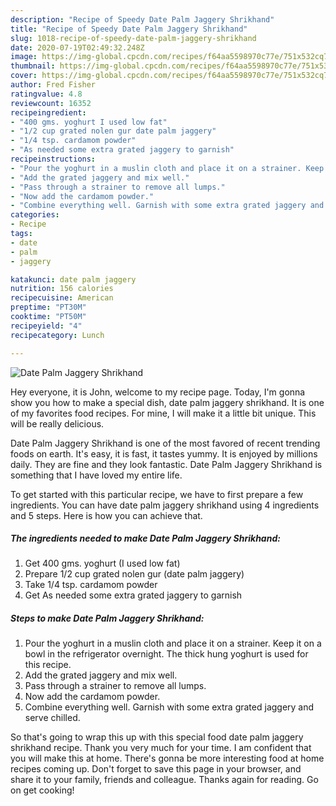 ```yaml
---
description: "Recipe of Speedy Date Palm Jaggery Shrikhand"
title: "Recipe of Speedy Date Palm Jaggery Shrikhand"
slug: 1018-recipe-of-speedy-date-palm-jaggery-shrikhand
date: 2020-07-19T02:49:32.248Z
image: https://img-global.cpcdn.com/recipes/f64aa5598970c77e/751x532cq70/date-palm-jaggery-shrikhand-recipe-main-photo.jpg
thumbnail: https://img-global.cpcdn.com/recipes/f64aa5598970c77e/751x532cq70/date-palm-jaggery-shrikhand-recipe-main-photo.jpg
cover: https://img-global.cpcdn.com/recipes/f64aa5598970c77e/751x532cq70/date-palm-jaggery-shrikhand-recipe-main-photo.jpg
author: Fred Fisher
ratingvalue: 4.8
reviewcount: 16352
recipeingredient:
- "400 gms. yoghurt I used low fat"
- "1/2 cup grated nolen gur date palm jaggery"
- "1/4 tsp. cardamom powder"
- "As needed some extra grated jaggery to garnish"
recipeinstructions:
- "Pour the yoghurt in a muslin cloth and place it on a strainer. Keep it on a bowl in the refrigerator overnight. The thick hung yoghurt is used for this recipe."
- "Add the grated jaggery and mix well."
- "Pass through a strainer to remove all lumps."
- "Now add the cardamom powder."
- "Combine everything well. Garnish with some extra grated jaggery and serve chilled."
categories:
- Recipe
tags:
- date
- palm
- jaggery

katakunci: date palm jaggery 
nutrition: 156 calories
recipecuisine: American
preptime: "PT30M"
cooktime: "PT50M"
recipeyield: "4"
recipecategory: Lunch

---
```



![Date Palm Jaggery Shrikhand](https://img-global.cpcdn.com/recipes/f64aa5598970c77e/751x532cq70/date-palm-jaggery-shrikhand-recipe-main-photo.jpg)

Hey everyone, it is John, welcome to my recipe page. Today, I'm gonna show you how to make a special dish, date palm jaggery shrikhand. It is one of my favorites food recipes. For mine, I will make it a little bit unique. This will be really delicious.



Date Palm Jaggery Shrikhand is one of the most favored of recent trending foods on earth. It's easy, it is fast, it tastes yummy. It is enjoyed by millions daily. They are fine and they look fantastic. Date Palm Jaggery Shrikhand is something that I have loved my entire life.


To get started with this particular recipe, we have to first prepare a few ingredients. You can have date palm jaggery shrikhand using 4 ingredients and 5 steps. Here is how you can achieve that.

<!--inarticleads1-->

##### The ingredients needed to make Date Palm Jaggery Shrikhand:

1. Get 400 gms. yoghurt (I used low fat)
1. Prepare 1/2 cup grated nolen gur (date palm jaggery)
1. Take 1/4 tsp. cardamom powder
1. Get As needed some extra grated jaggery to garnish




<!--inarticleads2-->

##### Steps to make Date Palm Jaggery Shrikhand:

1. Pour the yoghurt in a muslin cloth and place it on a strainer. Keep it on a bowl in the refrigerator overnight. The thick hung yoghurt is used for this recipe.
1. Add the grated jaggery and mix well.
1. Pass through a strainer to remove all lumps.
1. Now add the cardamom powder.
1. Combine everything well. Garnish with some extra grated jaggery and serve chilled.




So that's going to wrap this up with this special food date palm jaggery shrikhand recipe. Thank you very much for your time. I am confident that you will make this at home. There's gonna be more interesting food at home recipes coming up. Don't forget to save this page in your browser, and share it to your family, friends and colleague. Thanks again for reading. Go on get cooking!
